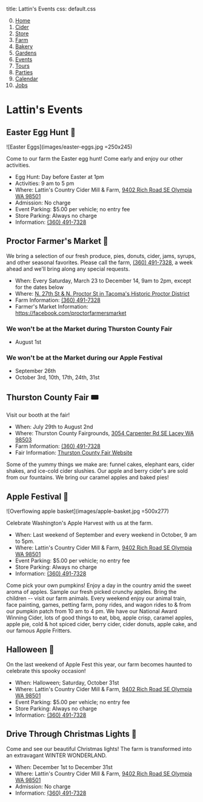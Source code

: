 title: Lattin's Events
css: default.css

0. [Home](index.html)
1. [Cider](cider.html)
2. [Store](store.html)
3. [Farm](farm.html)
4. [Bakery](bakery.html)
5. [Gardens](gardens.html)
6. [Events](events.html)
7. [Tours](tours.html)
8. [Parties](parties.html)
9. [Calendar](calendar.html)
10. [Jobs](jobs.html)

# Lattin's Events

## Easter Egg Hunt 🐰

![Easter Eggs](images/easter-eggs.jpg =250x245)

Come to our farm the Easter egg hunt!
Come early and enjoy our other activities.

- Egg Hunt: Day before Easter at 1pm
- Activities: 9 am to 5 pm
- Where: Lattin's Country Cider Mill & Farm, [9402 Rich Road SE Olympia WA 98501](http://maps.apple.com/?daddr=9402%20Rich%20Road%20SE%20Olympia%20WA%2098501)
- Admission: No charge
- Event Parking: $5.00 per vehicle; no entry fee
- Store Parking: Always no charge
- Information: [(360) 491-7328](tel:+1-360-491-7328)

## Proctor Farmer's Market 🧺

We bring a selection of our fresh produce, pies, donuts, cider, jams, syrups, and other seasonal favorites.
Please call the farm, [(360) 491-7328](tel:+1-360-491-7328), a week ahead and we'll bring along any special requests.

- When: Every Saturday, March 23 to December 14, 9am to 2pm, except for the dates below
- Where: [N. 27th St & N. Proctor St in Tacoma's Historic Proctor District](http://maps.apple.com/?daddr=N%2027th%20St%20and%20N%20Proctor%20St%20Tacoma%20WA%2098407)
- Farm Information: [(360) 491-7328](tel:+1-360-491-7328)
- Farmer's Market Information: <https://facebook.com/proctorfarmersmarket>

### We won't be at the Market during Thurston County Fair

- August 1st

### We won't be at the Market during our Apple Festival

- September 26th
- October 3rd, 10th, 17th, 24th, 31st

## Thurston County Fair 🎟

Visit our booth at the fair!

- When: July 29th to August 2nd
- Where: Thurston County Fairgrounds, [3054 Carpenter Rd SE Lacey WA 98503](http://maps.apple.com/?daddr=3054%20Carpenter%20Road%20SE%20Lacey%20WA%2098503)
- Farm Information: [(360) 491-7328](tel:+1-360-491-7328)
- Fair Information: [Thurston County Fair Website](https://thurstoncountywa.gov/fair)

Some of the yummy things we make are: funnel cakes, elephant ears, cider shakes, and ice-cold cider slushies.
Our apple and berry cider's are sold from our fountains.
We bring our caramel apples and baked pies!

## Apple Festival 🍂

![Overflowing apple basket](images/apple-basket.jpg =500x277)

Celebrate Washington's Apple Harvest with us at the farm.

- When: Last weekend of September and every weekend in October, 9 am to 5pm.
- Where: Lattin's Country Cider Mill & Farm, [9402 Rich Road SE Olympia WA 98501](http://maps.apple.com/?daddr=9402%20Rich%20Road%20SE%20Olympia%20WA%2098501)
- Event Parking: $5.00 per vehicle; no entry fee
- Store Parking: Always no charge
- Information: [(360) 491-7328](tel:+1-360-491-7328)

Come pick your own pumpkins!
Enjoy a day in the country amid the sweet aroma of apples.
Sample our fresh picked crunchy apples.
Bring the children -- visit our farm animals.
Every weekend enjoy our animal train, face painting, games, petting farm, pony rides, and wagon rides to & from our pumpkin patch from 10 am to 4 pm.
We have our National Award Winning Cider, lots of good things to eat, bbq, apple crisp, caramel apples, apple pie, cold & hot spiced cider, berry cider, cider donuts, apple cake, and our famous Apple Fritters.

## Halloween 🎃

On the last weekend of Apple Fest this year, our farm becomes haunted to celebrate this spooky occasion!

- When: Halloween; Saturday, October 31st
- Where: Lattin's Country Cider Mill & Farm, [9402 Rich Road SE Olympia WA 98501](http://maps.apple.com/?daddr=9402%20Rich%20Road%20SE%20Olympia%20WA%2098501)
- Event Parking: $5.00 per vehicle; no entry fee
- Store Parking: Always no charge
- Information: [(360) 491-7328](tel:+1-360-491-7328)

## Drive Through Christmas Lights 🎄

Come and see our beautiful Christmas lights!
The farm is transformed into an extravagant WINTER WONDERLAND.

- When: December 1st to December 31st
- Where: Lattin's Country Cider Mill & Farm, [9402 Rich Road SE Olympia WA 98501](http://maps.apple.com/?daddr=9402%20Rich%20Road%20SE%20Olympia%20WA%2098501)
- Admission: No charge
- Information: [(360) 491-7328](tel:+1-360-491-7328)

